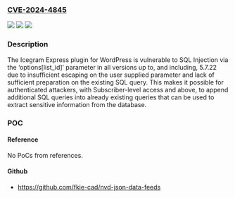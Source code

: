 ### [CVE-2024-4845](https://cve.mitre.org/cgi-bin/cvename.cgi?name=CVE-2024-4845)
![](https://img.shields.io/static/v1?label=Product&message=Email%20Subscribers%20by%20Icegram%20Express%20%E2%80%93%20Email%20Marketing%2C%20Newsletters%2C%20Automation%20for%20WordPress%20%26%20WooCommerce&color=blue)
![](https://img.shields.io/static/v1?label=Version&message=*%3C%3D%205.7.22%20&color=brighgreen)
![](https://img.shields.io/static/v1?label=Vulnerability&message=CWE-89%20Improper%20Neutralization%20of%20Special%20Elements%20used%20in%20an%20SQL%20Command%20('SQL%20Injection')&color=brighgreen)

### Description

The Icegram Express plugin for WordPress is vulnerable to SQL Injection via the ‘options[list_id]’ parameter in all versions up to, and including, 5.7.22 due to insufficient escaping on the user supplied parameter and lack of sufficient preparation on the existing SQL query.  This makes it possible for authenticated attackers, with Subscriber-level access and above, to append additional SQL queries into already existing queries that can be used to extract sensitive information from the database.

### POC

#### Reference
No PoCs from references.

#### Github
- https://github.com/fkie-cad/nvd-json-data-feeds

